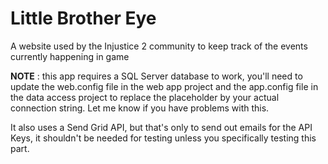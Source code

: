 # Little Brother Eye
A website used by the Injustice 2 community to keep track of the events currently happening in game

**NOTE** : this app requires a SQL Server database to work, you'll need to update the web.config file in the web app project and the app.config file in the data access project to replace the placeholder by your actual connection string. Let me know if you have problems with this.

It also uses a Send Grid API, but that's only to send out emails for the API Keys, it shouldn't be needed for testing unless you specifically testing this part. 
